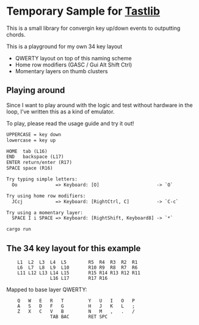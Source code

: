 # Temporary Sample for [Tastlib](https://github.com/alexanderbrevig/tastlib)

This is a small library for convergin key up/down events to outputting chords.

This is a playground for my own 34 key layout

- QWERTY layout on top of this naming scheme
- Home row modifiers (GASC / Gui Alt Shift Ctrl)
- Momentary layers on thumb clusters

## Playing around

Since I want to play around with the logic and test without hardware in the loop, I've written this as a kind of emulator.

To play, please read the usage guide and try it out!

```txt
UPPERCASE = key down
lowercase = key up

HOME  tab (L16)
END   backspace (L17)
ENTER return/enter (R17)
SPACE space (R16)

Try typing simple letters:
  Oo              => Keyboard: [O]                     -> `O`

Try using home row modifiers:
  JCcj            => Keyboard: [RightCtrl, C]          -> `C-c`

Try using a momentary layer:
  SPACE I i SPACE => Keyboard: [RightShift, Keyboard8] -> `*`
```

```sh
cargo run
```

## The 34 key layout for this example

```
    L1  L2  L3  L4  L5        R5  R4  R3  R2  R1
    L6  L7  L8  L9  L10       R10 R9  R8  R7  R6
    L11 L12 L13 L14 L15       R15 R14 R13 R12 R11
                L16 L17       R17 R16
```

Mapped to base layer QWERTY:

```
    Q   W   E   R   T         Y   U   I   O   P
    A   S   D   F   G         H   J   K   L   ;
    Z   X   C   V   B         N   M   ,   .   /
                TAB BAC       RET SPC
```
